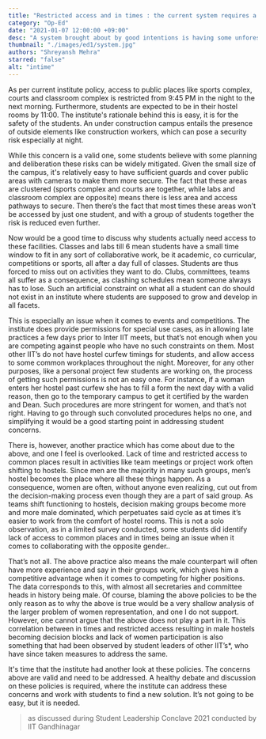 ```yaml
---
title: "Restricted access and in times : the current system requires a rethink"
category: "Op-Ed"
date: "2021-01-07 12:00:00 +09:00"
desc: "A system brought about by good intentions is having some unforeseen consequences, and it’s time we talked about this..."
thumbnail: "./images/ed1/system.jpg"
authors: "Shreyansh Mehra"
starred: "false"
alt: "intime"
---
```


As per current institute policy, access to public places like sports complex, courts and classroom complex is restricted from 9:45 PM in the night to the next morning. Furthermore, students are expected to be in their hostel rooms by 11:00. The institute's rationale behind this is easy, it is for the safety of the students. An under construction campus entails the presence of outside elements like construction workers, which can pose a security risk especially at night.
 
While this concern is a valid one, some students believe with some planning and deliberation these risks can be widely mitigated. Given the small size of the campus, it's relatively easy to have sufficient guards and cover public areas with cameras to make them more secure. The fact that these areas are clustered (sports complex and courts are together, while labs and classroom complex are opposite) means there is less area and access pathways to secure. Then there’s the fact that most times these areas won’t be accessed by just one student, and with a group of students together the risk is reduced even further. 
 
Now would be a good time to discuss why students actually need access to these facilities. Classes and labs till 6 mean students have a small time window to fit in any sort of collaborative work, be it academic, co curricular, competitions or sports, all after a day full of classes. Students are thus forced to miss out on activities they want to do. Clubs, committees, teams all suffer as a consequence, as clashing schedules mean someone always has to lose. Such an artificial constraint on what all a student can do should not exist in an institute where students are supposed to grow and develop in all facets.  
 
This is especially an issue when it comes to events and competitions. The institute does provide permissions for special use cases, as in allowing late practices a few days prior to Inter IIT meets, but that’s not enough when you are competing against people who have no such constraints on them. Most other IIT’s do not have hostel curfew timings for students, and allow access to some common workplaces throughout the night. Moreover, for any other purposes, like a personal project few students are working on, the process of getting such permissions is not an easy one. For instance, if a woman enters her hostel past curfew she has to fill a form the next day with a valid reason, then go to the temporary campus to get it certified by the warden and Dean. Such procedures are more stringent for women, and that’s not right. Having to go through such convoluted procedures helps no one, and simplifying it would be a good starting point in addressing student concerns.
 
There is, however, another practice which has come about due to the above, and one I feel is overlooked. Lack of time and restricted access to common places result in activities like team meetings or project work often shifting to hostels. Since men are the majority in many such groups, men’s hostel becomes the place where all these things happen. As a consequence, women are often, without anyone even realizing, cut out from the decision-making process even though they are a part of said group. As teams shift functioning to hostels, decision making groups become more and more male dominated, which perpetuates said cycle as at times it’s easier to work from the comfort of hostel rooms. This is not a solo observation, as in a limited survey conducted, some students did identify lack of access to common places and in times being an issue when it comes to collaborating with the opposite gender.. 
 
That’s not all. The above practice also means the male counterpart will often have more experience and say in their groups work, which gives him a competitive advantage when it comes to competing for higher positions. The data corresponds to this, with almost all secretaries and committee heads in history being male. Of course, blaming the above policies to be the only reason as to why the above is true would be a very shallow analysis of the larger problem of women representation, and one I do not support. However, one cannot argue that the above does not play a part in it. This correlation between in times and restricted access resulting in male hostels becoming decision blocks and lack of women participation is also something that had been observed by student leaders of other IIT’s*, who have since taken measures to address the same.
 
It's time that the institute had another look at these policies. The concerns above are valid and need to be addressed. A healthy debate and discussion on these policies is required, where the institute can address these concerns and work with students to find a new solution. It’s not going to be easy, but it is needed.
 
 > as discussed during Student Leadership Conclave 2021 conducted by IIT Gandhinagar
